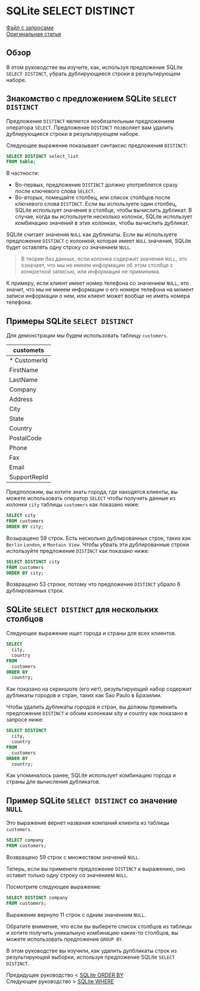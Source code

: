 # SQLite SELECT DISTINCT ##############

[Файл с запросами][querys]   
[Оригинальная статья][origin]

[querys]: ./querys.sql
[origin]: https://www.sqlitetutorial.net/sqlite-distinct/

## Обзор ##############################

В этом руководстве вы изучите, как, используя предложение SQLite `SELECT DISTINCT`, убрать дублирующиеся строки в результирующем наборе.

## Знакомство с предложением SQLite `SELECT DISTINCT`

Предложение `DISTINCT` является необязательным предложением оператора `SELECT`. Предложение `DISTINCT` позволяет вам удалить дублирующиеся строки в результирующем наборе.

Следующее выражение показывает синтаксис предложения `DISTINCT`:

~~~ SQL ~~~~~~~~~~~~~~~~~~~~~~~~~~~~~~~
SELECT DISTINCT select_list
FROM table;
~~~~~~~~~~~~~~~~~~~~~~~~~~~~~~~~~~~~~~~

В частности:

- Во-первых, предложение `DISTINCT` должно употреблятся сразу после ключевого слова `SELECT`.
- Во-вторых, помещайте столбец, или список столбцов после ключевого слова `DISTINCT`. Если вы используете один столбец, SQLite использует значения в столбце, чтобы вычислить дубликат. В случае, когда вы используете несколько колонок, SQLite использует комбинацию значений в этих колонках, чтобы вычислить дубликат.

SQLite считает значения `NULL` как дубликаты. Если вы используете предложение `DISTINCT` с колонкой, которая имеет `NULL` значения, SQLite будет оставлять одну строку со значением `NULL`.

> В теории баз данных, если колонка содержит значения `NULL`, это означает, что мы не имеем информации об этом столбце с конкретной записью, или информация не приминима.

К примеру, если клиент имеет номер телефона со значением `NULL`, это значит, что мы не миеем информации о его номере телефона на момент записи информации о нем, или клиент может вообще не иметь номера телефона.

## Примеры SQLite `SELECT DISTINCT` ###

Для демонстрации мы будем использовать таблицу `customers`.

| customets      |
|----------------|
| * CustomerId   |
|   FirstName    |
|   LastName     |
|   Company      |
|   Address      |
|   City         |
|   State        |
|   Country      |
|   PostalCode   |
|   Phone        |
|   Fax          |
|   Email        |
|   SupportRepId |

Предположим, вы хотите знать города, где находятся клиенты, вы можете использовать оператор `SELECT` чтобы получить данные из колонки `city` таблицы `customers` как показано ниже:

~~~ SQL ~~~~~~~~~~~~~~~~~~~~~~~~~~~~~~~
SELECT city
FROM customers
ORDER BY city;
~~~~~~~~~~~~~~~~~~~~~~~~~~~~~~~~~~~~~~~

Возыращено 59 строк. Есть несколько дублированных строк, таких как `Berlin` `London`, и `Montain View`. Чтобы убрать эти дублированные строки используйте предложение `DISTINCT` как показано ниже:

~~~ SQL ~~~~~~~~~~~~~~~~~~~~~~~~~~~~~~~
SELECT DISTINCT city
FROM customers
ORDER BY city;
~~~~~~~~~~~~~~~~~~~~~~~~~~~~~~~~~~~~~~~

Возвращено 53 строки, потому что предложение `DISTINCT` убрало 6 дублированных строк.

## SQLite `SELECT DISTINCT` для нескольких столбцов

Следующее выражение ищет города и страны для всех клиентов.

~~~ SQL ~~~~~~~~~~~~~~~~~~~~~~~~~~~~~~~
SELECT
  city,
  country
FROM
  customers
ORDER BY
  country;
~~~~~~~~~~~~~~~~~~~~~~~~~~~~~~~~~~~~~~~

Как показано на скриншоте (его нет), результирующий набор содержит дубликаты городов и стран, таких как Sao Paulo в Бразилии.

Чтобы удалить дубликаты городов и стран, вы должны применить предложение `DISTINCT` к обоим колонкам sity и country как показано в запросе ниже:

~~~ SQL ~~~~~~~~~~~~~~~~~~~~~~~~~~~~~~~
SELECT DISTINCT
  city,
  country
FROM
  customers
ORDER BY
  country;
~~~~~~~~~~~~~~~~~~~~~~~~~~~~~~~~~~~~~~~

Как упоминалось ранее, SQLite использует комбинацию города и страны для вычисления дубликатов.

## Пример SQLite `SELECT DISTINCT` cо значение `NULL`

Это выражение вернет названия компаний клиента из таблицы `customers`.

~~~ SQL ~~~~~~~~~~~~~~~~~~~~~~~~~~~~~~~
SELECT company
FROM customers;
~~~~~~~~~~~~~~~~~~~~~~~~~~~~~~~~~~~~~~~

Возвращено 59 строк с множеством значений `NULL`.

Теперь, если вы примените предложение `DISTINCT` к выражению, оно оставит только одну строку со значением `NULL`.

Посмотрите следующее выражение:

~~~ SQL ~~~~~~~~~~~~~~~~~~~~~~~~~~~~~~~
SELECT DISTINCT company
FROM customers;
~~~~~~~~~~~~~~~~~~~~~~~~~~~~~~~~~~~~~~~

Выражение вернуло 11 строк с одним значением `NULL`.

Обратите внимение, что если вы выберете список столбцов из таблицы и хотите получить уникальную комбинацию каких-то столбцов, вы можете использовать предложение `GROUP BY`.

В этом руководстве вы изучили, как удалить дупбликаты строк из результирующей выборки, используя предложение SQLite `SELECT DISTINCT`. 

Предидущее руководство < [SQLite ORDER BY][prev]  
Следующее руководство > [SQLite WHERE][next]

[prev]: ../02_OrderBy/translate.md
[next]: ../04_Where/translate.md